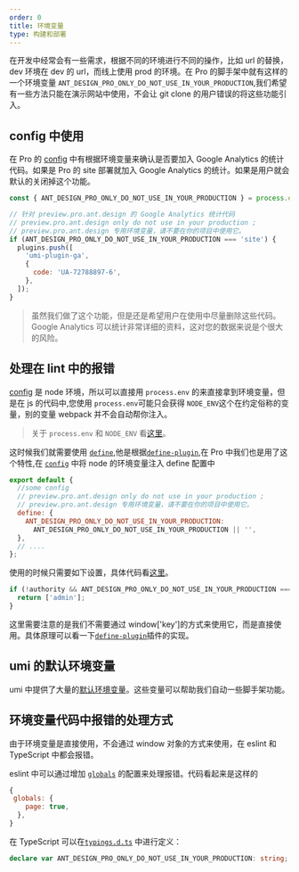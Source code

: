 ```yaml
---
order: 0
title: 环境变量
type: 构建和部署
---
```


在开发中经常会有一些需求，根据不同的环境进行不同的操作，比如 url 的替换，dev 环境在 dev 的 url，而线上使用 prod 的环境。在 Pro 的脚手架中就有这样的一个环境变量 `ANT_DESIGN_PRO_ONLY_DO_NOT_USE_IN_YOUR_PRODUCTION`,我们希望有一些方法只能在演示网站中使用，不会让 git clone 的用户错误的将这些功能引入。

## config 中使用

在 Pro 的 [config](https://github.com/ant-design/ant-design-pro/blob/33f562974d1c72e077652223bd816a57933fe242/config/config.ts#L65) 中有根据环境变量来确认是否要加入 Google Analytics 的统计代码。如果是 Pro 的 site 部署就加入 Google Analytics 的统计。如果是用户就会默认的关闭掉这个功能。

```js
const { ANT_DESIGN_PRO_ONLY_DO_NOT_USE_IN_YOUR_PRODUCTION } = process.env;

// 针对 preview.pro.ant.design 的 Google Analytics 统计代码
// preview.pro.ant.design only do not use in your production ;
// preview.pro.ant.design 专用环境变量，请不要在你的项目中使用它。
if (ANT_DESIGN_PRO_ONLY_DO_NOT_USE_IN_YOUR_PRODUCTION === 'site') {
  plugins.push([
    'umi-plugin-ga',
    {
      code: 'UA-72788897-6',
    },
  ]);
}
```

> 虽然我们做了这个功能，但是还是希望用户在使用中尽量删除这些代码。 Google Analytics 可以统计非常详细的资料，这对您的数据来说是个很大的风险。

## 处理在 lint 中的报错

[config](https://github.com/ant-design/ant-design-pro/blob/33f562974d1c72e077652223bd816a57933fe242/config/config.ts) 是 node 环境，所以可以直接用 `process.env` 的来直接拿到环境变量，但是在 js 的代码中,您使用 `process.env`可能只会获得 `NODE_ENV`这个在约定俗称的变量，别的变量 webpack 并不会自动帮你注入。

> 关于 `process.env` 和 `NODE_ENV` 看[这里](https://webpack.docschina.org/guides/production/#%E6%8C%87%E5%AE%9A-mode)。

这时候我们就需要使用 [`define`](https://umijs.org/zh/config/#define),他是根据[`define-plugin`](https://webpack.docschina.org/plugins/define-plugin/),在 Pro 中我们也是用了这个特性,在 [`config`](https://github.com/ant-design/ant-design-pro/blob/33f562974d1c72e077652223bd816a57933fe242/config/config.ts#L65) 中将 node 的环境变量注入 define 配置中

```js
export default {
  //some config
  // preview.pro.ant.design only do not use in your production ;
  // preview.pro.ant.design 专用环境变量，请不要在你的项目中使用它。
  define: {
    ANT_DESIGN_PRO_ONLY_DO_NOT_USE_IN_YOUR_PRODUCTION:
      ANT_DESIGN_PRO_ONLY_DO_NOT_USE_IN_YOUR_PRODUCTION || '',
  },
  // ....
};
```

使用的时候只需要如下设置，具体代码看[这里](https://github.com/ant-design/ant-design-pro/blob/33f562974d1c72e077652223bd816a57933fe242/src/utils/authority.ts#L17)。

```js
if (!authority && ANT_DESIGN_PRO_ONLY_DO_NOT_USE_IN_YOUR_PRODUCTION === 'site') {
  return ['admin'];
}
```

这里需要注意的是我们不需要通过 window['key']的方式来使用它，而是直接使用。具体原理可以看一下[`define-plugin`](https://webpack.docschina.org/plugins/define-plugin/)插件的实现。

## umi 的默认环境变量

umi 中提供了大量的[默认环境变量](https://umijs.org/zh/guide/env-variables.html#%E5%A6%82%E4%BD%95%E9%85%8D%E7%BD%AE)。这些变量可以帮助我们自动一些脚手架功能。

## 环境变量代码中报错的处理方式

由于环境变量是直接使用，不会通过 window 对象的方式来使用，在 eslint 和 TypeScript 中都会报错。

eslint 中可以通过增加 [`globals`](https://eslint.org/docs/user-guide/configuring#specifying-globals) 的配置来处理报错。代码看起来是这样的

```js
{
 globals: {
    page: true,
  },
}
```

在 TypeScript 可以在[`typings.d.ts`](https://github.com/ant-design/ant-design-pro/blob/33f562974d1c72e077652223bd816a57933fe242/src/typings.d.ts#L18) 中进行定义：

```ts
declare var ANT_DESIGN_PRO_ONLY_DO_NOT_USE_IN_YOUR_PRODUCTION: string;
```
